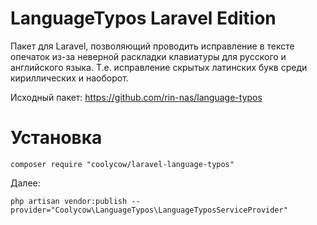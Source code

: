# LanguageTypos Laravel Edition
Пакет для Laravel, позволяющий проводить исправление в тексте опечаток из-за неверной раскладки клавиатуры для русского и английского языка. 
Т.е. исправление скрытых латинских букв среди кириллических и наоборот.

Исходный пакет: https://github.com/rin-nas/language-typos

# Установка
```shell
composer require "coolycow/laravel-language-typos"
```
Далее:
```shell
php artisan vendor:publish --provider="Coolycow\LanguageTypos\LanguageTyposServiceProvider"
```